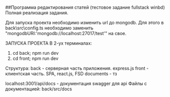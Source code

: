 ##Программа редактирования статей (тестовое задание fullstack winbd)
Полная реализация задания.

Для запуска проекта необходимо изменить url до mongodb.
Для этого в back\src\config.ts необходимо заменить "mongodbURI:'mongodb://localhost:27017/test'" на свое.

ЗАПУСКА ПРОЕКТА В 2-ух терминалах:
1. cd back; npm run dev
2. cd front; npm run dev

Структура:
back - серверная часть приложения. express.js
front - клиентская часть. SPA, react.js, FSD
documents - тз

localhost:3001/api/docs - документация swagger для api
Файлы с документацией: back/src/docs
